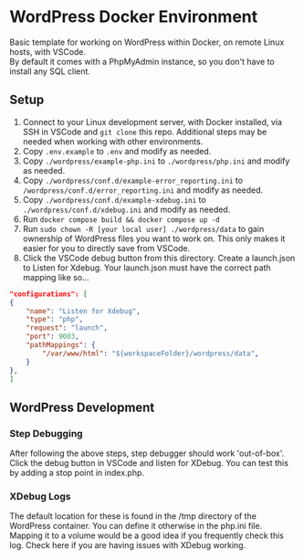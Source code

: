 # WordPress Docker Environment
Basic template for working on WordPress within Docker, on remote Linux hosts, with VSCode.  
By default it comes with a PhpMyAdmin instance, so you don't have to install any SQL client.  

## Setup
1. Connect to your Linux development server, with Docker installed, via SSH in VSCode and `git clone` this repo. Additional steps may be needed when working with other environments.
2. Copy `.env.example` to `.env` and modify as needed.
3. Copy `./wordpress/example-php.ini` to `./wordpress/php.ini` and modify as needed.
4. Copy `./wordpress/conf.d/example-error_reporting.ini` to `/wordpress/conf.d/error_reporting.ini` and modify as needed.
5. Copy `./wordpress/conf.d/example-xdebug.ini` to `./wordpress/conf.d/xdebug.ini` and modify as needed.
6. Run `docker compose build && docker compose up -d`
7. Run `sudo chown -R [your local user] ./wordpress/data` to gain ownership of WordPress files you want to work on. This only makes it easier for you to directly save from VSCode.
8. Click the VSCode debug button from this directory. Create a launch.json to Listen for Xdebug. Your launch.json must have the correct path mapping like so...
```json
"configurations": [
{
    "name": "Listen for Xdebug",
    "type": "php",
    "request": "launch",
    "port": 9003,
    "pathMappings": {
        "/var/www/html": "${workspaceFolder}/wordpress/data",
    }
},
]
```

## WordPress Development
### Step Debugging
After following the above steps, step debugger should work 'out-of-box'. Click the debug button in VSCode and listen for XDebug. You can test this by adding a stop point in index.php.  

### XDebug Logs
The default location for these is found in the /tmp directory of the WordPress container. You can define it otherwise in the php.ini file. Mapping it to a volume would be a good idea if you frequently check this log. Check here if you are having issues with XDebug working.
